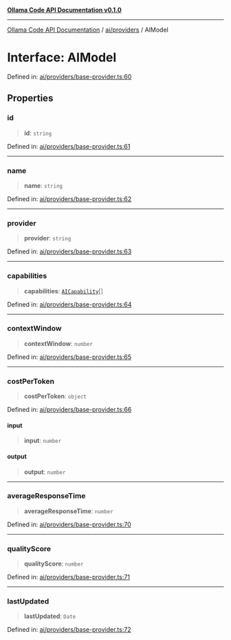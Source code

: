 [**Ollama Code API Documentation v0.1.0**](../../../README.md)

***

[Ollama Code API Documentation](../../../modules.md) / [ai/providers](../README.md) / AIModel

# Interface: AIModel

Defined in: [ai/providers/base-provider.ts:60](https://github.com/erichchampion/ollama-code/blob/ca3d01d6583b7059317fc460806efc2977c21eee/ollama-code/src/ai/providers/base-provider.ts#L60)

## Properties

### id

> **id**: `string`

Defined in: [ai/providers/base-provider.ts:61](https://github.com/erichchampion/ollama-code/blob/ca3d01d6583b7059317fc460806efc2977c21eee/ollama-code/src/ai/providers/base-provider.ts#L61)

***

### name

> **name**: `string`

Defined in: [ai/providers/base-provider.ts:62](https://github.com/erichchampion/ollama-code/blob/ca3d01d6583b7059317fc460806efc2977c21eee/ollama-code/src/ai/providers/base-provider.ts#L62)

***

### provider

> **provider**: `string`

Defined in: [ai/providers/base-provider.ts:63](https://github.com/erichchampion/ollama-code/blob/ca3d01d6583b7059317fc460806efc2977c21eee/ollama-code/src/ai/providers/base-provider.ts#L63)

***

### capabilities

> **capabilities**: [`AICapability`](../enumerations/AICapability.md)[]

Defined in: [ai/providers/base-provider.ts:64](https://github.com/erichchampion/ollama-code/blob/ca3d01d6583b7059317fc460806efc2977c21eee/ollama-code/src/ai/providers/base-provider.ts#L64)

***

### contextWindow

> **contextWindow**: `number`

Defined in: [ai/providers/base-provider.ts:65](https://github.com/erichchampion/ollama-code/blob/ca3d01d6583b7059317fc460806efc2977c21eee/ollama-code/src/ai/providers/base-provider.ts#L65)

***

### costPerToken

> **costPerToken**: `object`

Defined in: [ai/providers/base-provider.ts:66](https://github.com/erichchampion/ollama-code/blob/ca3d01d6583b7059317fc460806efc2977c21eee/ollama-code/src/ai/providers/base-provider.ts#L66)

#### input

> **input**: `number`

#### output

> **output**: `number`

***

### averageResponseTime

> **averageResponseTime**: `number`

Defined in: [ai/providers/base-provider.ts:70](https://github.com/erichchampion/ollama-code/blob/ca3d01d6583b7059317fc460806efc2977c21eee/ollama-code/src/ai/providers/base-provider.ts#L70)

***

### qualityScore

> **qualityScore**: `number`

Defined in: [ai/providers/base-provider.ts:71](https://github.com/erichchampion/ollama-code/blob/ca3d01d6583b7059317fc460806efc2977c21eee/ollama-code/src/ai/providers/base-provider.ts#L71)

***

### lastUpdated

> **lastUpdated**: `Date`

Defined in: [ai/providers/base-provider.ts:72](https://github.com/erichchampion/ollama-code/blob/ca3d01d6583b7059317fc460806efc2977c21eee/ollama-code/src/ai/providers/base-provider.ts#L72)
